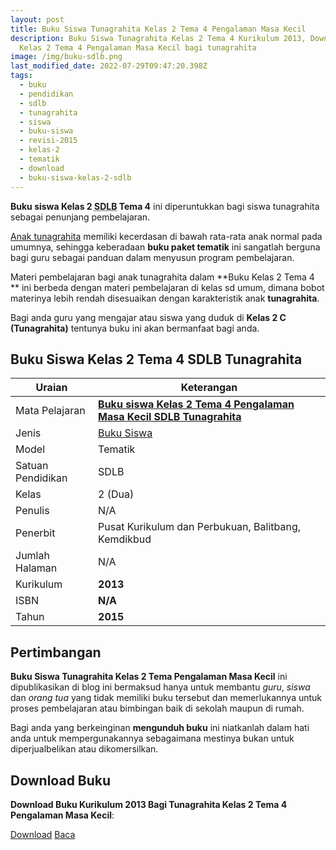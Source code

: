 ```yaml
---
layout: post
title: Buku Siswa Tunagrahita Kelas 2 Tema 4 Pengalaman Masa Kecil
description: Buku Siswa Tunagrahita Kelas 2 Tema 4 Kurikulum 2013, Download buku
  Kelas 2 Tema 4 Pengalaman Masa Kecil bagi tunagrahita
image: /img/buku-sdlb.png
last_modified_date: 2022-07-29T09:47:20.398Z
tags:
  - buku
  - pendidikan
  - sdlb
  - tunagrahita
  - siswa
  - buku-siswa
  - revisi-2015
  - kelas-2
  - tematik
  - download
  - buku-siswa-kelas-2-sdlb
---
```



**Buku siswa Kelas 2 <abbr title="Sekolah Dasar Luar Biasa">SDLB</abbr> Tema 4** ini diperuntukkan bagi siswa tunagrahita sebagai penunjang pembelajaran.

[Anak tunagrahita](/teori/tunagrahita) memiliki kecerdasan di bawah rata-rata anak normal pada umumnya, sehingga keberadaan **buku paket tematik** ini sangatlah berguna bagi guru sebagai panduan dalam menyusun program pembelajaran.

Materi pembelajaran bagi anak tunagrahita dalam **Buku Kelas 2 Tema 4 ** ini berbeda dengan materi pembelajaran di kelas sd umum, dimana bobot materinya lebih rendah disesuaikan dengan karakteristik anak **tunagrahita**.

Bagi anda guru yang mengajar atau siswa yang duduk di **Kelas 2 C (Tunagrahita)** tentunya buku ini akan bermanfaat bagi anda.

## Buku Siswa Kelas 2 Tema 4 SDLB Tunagrahita  

|Uraian|Keterangan|
| --- | --- |
|Mata Pelajaran|<a href="/bse/buku-siswa-tunagrahita-kelas-2-tema-4-pengalaman-masa-kecil" title="Buku siswa Kelas 2 Tema 4 Pengalaman Masa Kecil SDLB Tunagrahita"><strong>Buku siswa Kelas 2 Tema 4 Pengalaman Masa Kecil SDLB Tunagrahita</strong></a>|
|Jenis|<a href="/bse" title="Buku Siswa" target="_blank">Buku Siswa</a>|
|Model|Tematik|
|Satuan Pendidikan|SDLB|
|Kelas|2 (Dua)|
|Penulis|N/A|
|Penerbit|Pusat Kurikulum dan Perbukuan, Balitbang, Kemdikbud|
|Jumlah Halaman|N/A|
|Kurikulum|<strong>2013</strong>|
|ISBN|<strong>N/A</strong>|
|Tahun|<strong>2015</strong>|

## Pertimbangan
**Buku Siswa Tunagrahita Kelas 2 Tema Pengalaman Masa Kecil** ini dipublikasikan di blog ini bermaksud hanya untuk membantu _guru_, _siswa_ dan _orang tua_ yang tidak memiliki buku tersebut dan memerlukannya untuk proses pembelajaran atau bimbingan baik di sekolah maupun di rumah.

Bagi anda yang berkeinginan <b>mengunduh buku</b> ini niatkanlah dalam hati anda untuk mempergunakannya sebagaimana mestinya bukan untuk diperjualbelikan atau dikomersilkan.
  
## Download Buku
**Download Buku Kurikulum 2013 Bagi Tunagrahita Kelas 2 Tema 4 Pengalaman Masa Kecil**:
<p class="center"><a class="button download" href="https://docs.google.com/uc?export=download&id=1BE2X5F79t-FlIn6qQDY7S3YyyjuXQD06" rel="nofollow" target="_blank" title="Download Buku Siswa Tunagrahita Kelas 2 Tema Pengalaman Masa Kecil">Download</a>
<a class="button demo open-dialog" href="https://drive.google.com/file/d/1BE2X5F79t-FlIn6qQDY7S3YyyjuXQD06/preview" rel="nofollow" target="_blank" title="Download">Baca</a></p>

